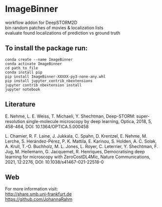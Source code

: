 # ImageBinner

workflow addon for DeepSTORM2D </br>
bin random patches of movies & localization lists </br>
evaluate found localizations of prediction vs ground truth 

## To install the package run:
```
conda create --name ImageBinner
conda activate ImageBinner
cd path_to_file
conda install pip
pip install ImageBinner-XXXXX-py3-none-any.whl
pip install jupyter_contrib_nbextensions
jupyter contrib nbextension install
jupyter notebook 
```

## Literature
E. Nehme, L. E. Weiss, T. Michaeli, Y. Shechtman, Deep-STORM: super-resolution single-molecule microscopy by deep
learning, Optica, 2018, 5, 458-464, DOI: 10.1364/OPTICA.5.000458

L. Chamier, R. F. Laine, J. Jukkala, C. Spahn, D. Krentzel, E. Nehme, M. Lerche, S. Herández-Pérez, P. K. Mattila,
E. Karinou, S. Holden, A. C. Solak, A. Krull, T.-O. Buchholz, M. L. Jones, L. Royer, C. Leterrier, Y. Shechtman, F. Jug,
M. Heilemann, G. Jacquemet, R. Henriques, Democratising deep learning for microscopy with ZeroCostDL4Mic,
Nature Communications, 2021, 12:2276, DOI: 10.1038/s41467-021-22518-0


## Web
For more information visit:  </br>
http://share.smb.uni-frankfurt.de  </br>
https://github.com/JohannaRahm
